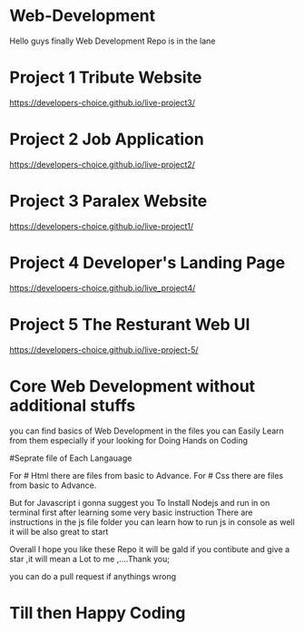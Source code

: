 # Web-Development
Hello guys finally Web Development Repo is in the lane

# Project 1 Tribute Website 
https://developers-choice.github.io/live-project3/

# Project 2 Job Application 
https://developers-choice.github.io/live-project2/

# Project 3 Paralex Website
https://developers-choice.github.io/live-project1/

# Project 4 Developer's Landing Page

https://developers-choice.github.io/live_project4/

# Project 5 The Resturant Web UI

https://developers-choice.github.io/live-project-5/

# Core Web Development without additional stuffs
you can find basics of Web Development in the files you can Easily Learn from them especially if your looking for Doing Hands on Coding


#Seprate file of Each Langauage

For # Html there are files from basic to Advance.
For # Css there are files from basic to Advance.

But for Javascript i gonna suggest you To Install Nodejs and run in on terminal first after learning some very basic instruction
There are instructions in the js file folder you can learn how to run js in console as well it will be also great to start

Overall I hope you like these Repo it will be gald if you contibute and give a star ,it will mean a Lot to me ,....Thank you;

you can do a pull request if anythings wrong
# Till then Happy Coding 
